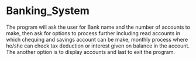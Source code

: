 # Banking_System
The program will ask the user for Bank name and the number of accounts to make, then ask for options to process further including read accounts in which chequing and savings account can be make, monthly process where he/she can check tax deduction or interest given on balance in the account. The another option is to display accounts and last to exit the program.
